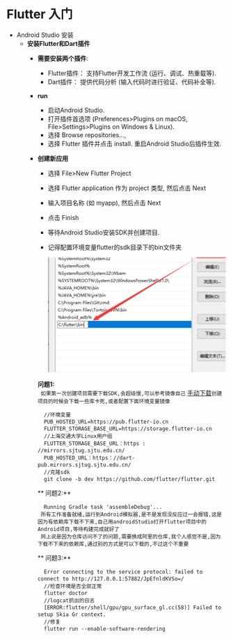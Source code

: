 # Flutter 入门

- Android Studio 安装
  - **安装Flutter和Dart插件**
    - **需要安装两个插件**:
        - Flutter插件： 支持Flutter开发工作流 (运行、调试、热重载等).
        - Dart插件： 提供代码分析 (输入代码时进行验证、代码补全等).
    - **run**
      - 启动Android Studio.
      - 打开插件首选项 (Preferences>Plugins on macOS, File>Settings>Plugins on
        Windows & Linux).
      - 选择 Browse repositories…,
      - 选择 Flutter 插件并点击 install. 重启Android Studio后插件生效.

    - **创建新应用**
      - 选择 File>New Flutter Project
      - 选择 Flutter application 作为 project 类型, 然后点击 Next
      - 输入项目名称 (如 myapp), 然后点击 Next
      - 点击 Finish
      - 等待Android Studio安装SDK并创建项目.
      - 记得配置环境变量flutter的sdk目录下的bin文件夹

        ![flutter_info](images/flutter_info.png)

      **问题1:**  
       ` 如果第一次创建项目需要下载SDK,会超级慢,可以参考镜像自己`
      [手动下载](https://mirrors.tuna.tsinghua.edu.cn/flutter/flutter_infra/releases/stable/)`创建项目的时候会下载一些库卡死,或者配置下面环境变量镜像`

            //环境变量
            PUB_HOSTED_URL=https://pub.flutter-io.cn
            FLUTTER_STORAGE_BASE_URL=https://storage.flutter-io.cn
            //上海交通大学Linux用户组
            FLUTTER_STORAGE_BASE_URL：https : //mirrors.sjtug.sjtu.edu.cn/
            PUB_HOSTED_URL：https：//dart-pub.mirrors.sjtug.sjtu.edu.cn/
            //克隆sdk
            git clone -b dev https://github.com/flutter/flutter.git

       ** 问题2:**

            Running Gradle task 'assembleDebug'...
           所有工作准备就绪,运行到Android模拟器,是不是发现没反应过一会报错,这是因为有依赖库下载不下来,自己用androidStudio打开flutter项目中的Android项目,等待构建完成就好了
           网上说是因为仓库访问不了的问题,需要换成阿里的仓库,我个人感觉不是,因为下载不下来的依赖库,通过别的方式是可以下载的,不过这个不重要   

       ** 问题3:**

            Error connecting to the service protocol: failed to connect to http://127.0.0.1:57882/JpEfnldKVSo=/
            //检查环境是否全部正常
            flutter doctor
            //logcat抓出的日志    
            [ERROR:flutter/shell/gpu/gpu_surface_gl.cc(58)] Failed to setup Skia Gr context.
            //修复 
            flutter run --enable-software-rendering       
